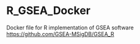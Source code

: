 # R_GSEA_Docker
Docker file for R implementation of GSEA software https://github.com/GSEA-MSigDB/GSEA_R
